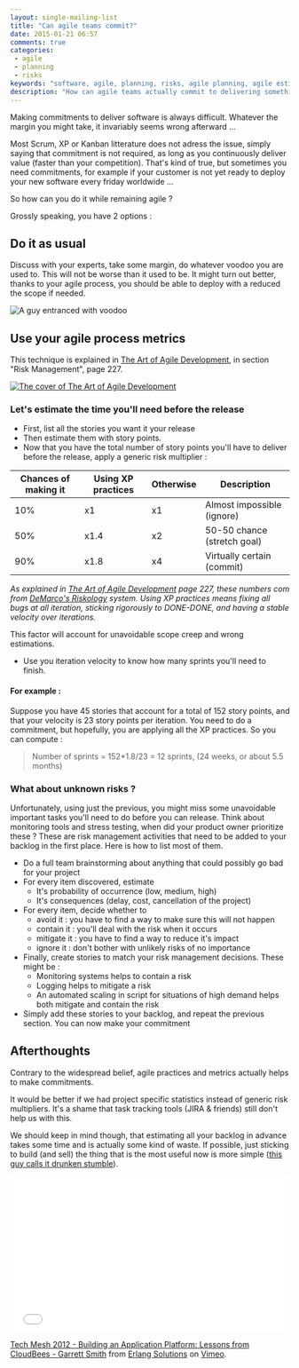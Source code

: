 ```yaml
---
layout: single-mailing-list
title: "Can agile teams commit?"
date: 2015-01-21 06:57
comments: true
categories:
 - agile
 - planning
 - risks
keywords: "software, agile, planning, risks, agile planning, agile estimations, risk management"
description: "How can agile teams actually commit to delivering something at a specific date ?"
---
```

Making commitments to deliver software is always difficult. Whatever the margin you might take, it invariably seems wrong afterward ...

Most Scrum, XP or Kanban litterature does not adress the issue, simply saying that commitment is not required, as long as you continuously deliver value (faster than your competition). That's kind of true, but sometimes you need commitments, for example if your customer is not yet ready to deploy your new software every friday worldwide ...

So how can you do it while remaining agile ?

Grossly speaking, you have 2 options :

## Do it as usual

Discuss with your experts, take some margin, do whatever voodoo you are used to. This will not be worse than it used to be. It might turn out better, thanks to your agile process, you should be able to deploy with a reduced the scope if needed.

![A guy entranced with voodoo]({{site.url}}{{site.baseurl}}/imgs/2015-01-21-can-agile-teams-commit/voodoo.jpg)

## Use your agile process metrics

This technique is explained in [The Art of Agile Development](http://www.amazon.com/Art-Agile-Development-James-Shore/dp/0596527675/ref=sr_1_1?tag=pbourgau-20&amp;s=books&ie=UTF8&qid=1411140759&sr=1-1&keywords=the+art+of+agile+development), in section "Risk Management", page 227.

[![The cover of The Art of Agile Development]({{site.url}}{{site.baseurl}}/imgs/2015-01-21-can-agile-teams-commit/art-of-agile-development.jpg)](http://www.amazon.com/Art-Agile-Development-James-Shore/dp/0596527675/ref=sr_1_1?tag=pbourgau-20&amp;s=books&ie=UTF8&qid=1411140759&sr=1-1&keywords=the+art+of+agile+development)

### Let's estimate the time you'll need before the release

* First, list all the stories you want it your release
* Then estimate them with story points.
* Now that you have the total number of story points you'll have to deliver before the release, apply a generic risk multiplier :

Chances of making it | Using XP practices | Otherwise | Description
---------------------|--------------------|-----------|----------------------------
10%	             |x1	          | x1	      | Almost impossible (ignore)
50%	             |x1.4	          | x2	      | 50-50 chance (stretch goal)
90%	             |x1.8	          | x4	      | Virtually certain (commit)

_As explained in [The Art of Agile Development](http://www.amazon.com/Art-Agile-Development-James-Shore/dp/0596527675/ref=sr_1_1?tag=pbourgau-20&amp;s=books&ie=UTF8&qid=1411140759&sr=1-1&keywords=the+art+of+agile+development) page 227, these numbers com from [DeMarco's Riskology](http://www.systemsguild.com/riskology/) system. Using XP practices means fixing all bugs at all iteration, sticking rigorously to DONE-DONE, and having a stable velocity over iterations._

This factor will account for unavoidable scope creep and wrong estimations.
* Use you iteration velocity to know how many sprints you'll need to finish.

#### For example :

Suppose you have 45 stories that account for a total of 152 story points, and that your velocity is 23 story points per iteration. You need to do a commitment, but hopefully, you are applying all the XP practices. So you can compute :

> Number of sprints = 152*1.8/23 = 12 sprints, (24 weeks, or about 5.5 months)

### What about unknown risks ?

Unfortunately, using just the previous, you might miss some unavoidable important tasks you'll need to do before you can release. Think about monitoring tools and stress testing, when did your product owner prioritize these ? These are risk management activities that need to be added to your backlog in the first place. Here is how to list most of them.

* Do a full team brainstorming about anything that could possibly go bad for your project
* For every item discovered, estimate
  * It's probability of occurrence (low, medium, high)
  * It's consequences (delay, cost, cancellation of the project)
* For every item, decide whether to
  * avoid it : you have to find a way to make sure this will not happen
  * contain it : you'll deal with the risk when it occurs
  * mitigate it : you have to find a way to reduce it's impact
  * ignore it : don't bother with unlikely risks of no importance
* Finally, create stories to match your risk management decisions. These might be :
  * Monitoring systems helps to contain a risk
  * Logging helps to mitigate a risk
  * An automated scaling in script for situations of high demand helps both mitigate and contain the risk
* Simply add these stories to your backlog, and repeat the previous section. You can now make your commitment

## Afterthoughts

Contrary to the widespread belief, agile practices and metrics actually helps to make commitments.

It would be better if we had project specific statistics instead of generic risk multipliers. It's a shame that task tracking tools (JIRA & friends) still don't help us with this.

We should keep in mind though, that estimating all your backlog in advance takes some time and is actually some kind of waste. If possible, just sticking to build (and sell) the thing that is the most useful now is more simple ([this guy calls it drunken stumble](http://vimeo.com/75196281)).

<iframe src="//player.vimeo.com/video/75196281" width="500" height="281" frameborder="0" webkitallowfullscreen mozallowfullscreen allowfullscreen></iframe> <p><a href="http://vimeo.com/75196281">Tech Mesh 2012 - Building an Application Platform: Lessons from CloudBees - Garrett Smith</a> from <a href="http://vimeo.com/erlang">Erlang Solutions</a> on <a href="https://vimeo.com">Vimeo</a>.</p>
